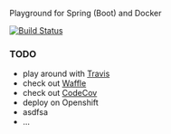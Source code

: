 Playground for Spring (Boot) and Docker 

[![Build Status](https://travis-ci.org/Regi666/senseless-core.svg?branch=master)](https://travis-ci.org/Regi666/senseless-core)

### TODO
+ play around with [Travis](https://travis-ci.org/Regi666/senseless-core)
+ check out [Waffle](waffle.io)
+ check out [CodeCov](https://codecov.io/)
+ deploy on Openshift
+ asdfsa
+ ...

